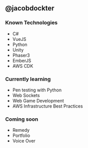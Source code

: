 ## @jacobdockter
### Known Technologies
- C#
- VueJS
- Python
- Unity
- Phaser3
- EmberJS
- AWS CDK

### Currently learning
- Pen testing with Python
- Web Sockets
- Web Game Development
- AWS Infrastructure Best Practices

### Coming soon
- Remedy
- Portfolio
- Voice Over

<!---
jacobdockter/jacobdockter is a ✨ special ✨ repository because its `README.md` (this file) appears on your GitHub profile.
You can click the Preview link to take a look at your changes.
--->
